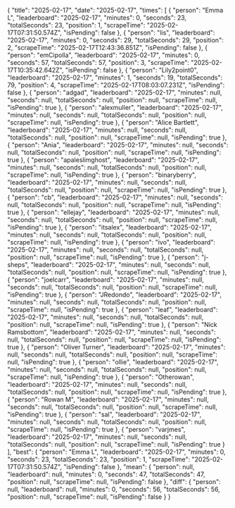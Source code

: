 {
  "title": "2025-02-17",
  "date": "2025-02-17",
  "times": [
    {
      "person": "Emma L",
      "leaderboard": "2025-02-17",
      "minutes": 0,
      "seconds": 23,
      "totalSeconds": 23,
      "position": 1,
      "scrapeTime": "2025-02-17T07:31:50.574Z",
      "isPending": false
    },
    {
      "person": "lis",
      "leaderboard": "2025-02-17",
      "minutes": 0,
      "seconds": 29,
      "totalSeconds": 29,
      "position": 2,
      "scrapeTime": "2025-02-17T12:43:36.851Z",
      "isPending": false
    },
    {
      "person": "emCipolla",
      "leaderboard": "2025-02-17",
      "minutes": 0,
      "seconds": 57,
      "totalSeconds": 57,
      "position": 3,
      "scrapeTime": "2025-02-17T10:35:42.642Z",
      "isPending": false
    },
    {
      "person": "Lily2point0",
      "leaderboard": "2025-02-17",
      "minutes": 1,
      "seconds": 19,
      "totalSeconds": 79,
      "position": 4,
      "scrapeTime": "2025-02-17T08:03:07.231Z",
      "isPending": false
    },
    {
      "person": "adgad",
      "leaderboard": "2025-02-17",
      "minutes": null,
      "seconds": null,
      "totalSeconds": null,
      "position": null,
      "scrapeTime": null,
      "isPending": true
    },
    {
      "person": "alexmuller",
      "leaderboard": "2025-02-17",
      "minutes": null,
      "seconds": null,
      "totalSeconds": null,
      "position": null,
      "scrapeTime": null,
      "isPending": true
    },
    {
      "person": "Alice Bartlett",
      "leaderboard": "2025-02-17",
      "minutes": null,
      "seconds": null,
      "totalSeconds": null,
      "position": null,
      "scrapeTime": null,
      "isPending": true
    },
    {
      "person": "Ania",
      "leaderboard": "2025-02-17",
      "minutes": null,
      "seconds": null,
      "totalSeconds": null,
      "position": null,
      "scrapeTime": null,
      "isPending": true
    },
    {
      "person": "apaleslimghost",
      "leaderboard": "2025-02-17",
      "minutes": null,
      "seconds": null,
      "totalSeconds": null,
      "position": null,
      "scrapeTime": null,
      "isPending": true
    },
    {
      "person": "binaryberry",
      "leaderboard": "2025-02-17",
      "minutes": null,
      "seconds": null,
      "totalSeconds": null,
      "position": null,
      "scrapeTime": null,
      "isPending": true
    },
    {
      "person": "cb",
      "leaderboard": "2025-02-17",
      "minutes": null,
      "seconds": null,
      "totalSeconds": null,
      "position": null,
      "scrapeTime": null,
      "isPending": true
    },
    {
      "person": "ellejay",
      "leaderboard": "2025-02-17",
      "minutes": null,
      "seconds": null,
      "totalSeconds": null,
      "position": null,
      "scrapeTime": null,
      "isPending": true
    },
    {
      "person": "itsalex",
      "leaderboard": "2025-02-17",
      "minutes": null,
      "seconds": null,
      "totalSeconds": null,
      "position": null,
      "scrapeTime": null,
      "isPending": true
    },
    {
      "person": "ivo",
      "leaderboard": "2025-02-17",
      "minutes": null,
      "seconds": null,
      "totalSeconds": null,
      "position": null,
      "scrapeTime": null,
      "isPending": true
    },
    {
      "person": "j-sheps",
      "leaderboard": "2025-02-17",
      "minutes": null,
      "seconds": null,
      "totalSeconds": null,
      "position": null,
      "scrapeTime": null,
      "isPending": true
    },
    {
      "person": "joelcarr",
      "leaderboard": "2025-02-17",
      "minutes": null,
      "seconds": null,
      "totalSeconds": null,
      "position": null,
      "scrapeTime": null,
      "isPending": true
    },
    {
      "person": "JRedondo",
      "leaderboard": "2025-02-17",
      "minutes": null,
      "seconds": null,
      "totalSeconds": null,
      "position": null,
      "scrapeTime": null,
      "isPending": true
    },
    {
      "person": "leaf",
      "leaderboard": "2025-02-17",
      "minutes": null,
      "seconds": null,
      "totalSeconds": null,
      "position": null,
      "scrapeTime": null,
      "isPending": true
    },
    {
      "person": "Nick Ramsbottom",
      "leaderboard": "2025-02-17",
      "minutes": null,
      "seconds": null,
      "totalSeconds": null,
      "position": null,
      "scrapeTime": null,
      "isPending": true
    },
    {
      "person": "Oliver Turner",
      "leaderboard": "2025-02-17",
      "minutes": null,
      "seconds": null,
      "totalSeconds": null,
      "position": null,
      "scrapeTime": null,
      "isPending": true
    },
    {
      "person": "ollie",
      "leaderboard": "2025-02-17",
      "minutes": null,
      "seconds": null,
      "totalSeconds": null,
      "position": null,
      "scrapeTime": null,
      "isPending": true
    },
    {
      "person": "Otherowan",
      "leaderboard": "2025-02-17",
      "minutes": null,
      "seconds": null,
      "totalSeconds": null,
      "position": null,
      "scrapeTime": null,
      "isPending": true
    },
    {
      "person": "Rowan M",
      "leaderboard": "2025-02-17",
      "minutes": null,
      "seconds": null,
      "totalSeconds": null,
      "position": null,
      "scrapeTime": null,
      "isPending": true
    },
    {
      "person": "sal",
      "leaderboard": "2025-02-17",
      "minutes": null,
      "seconds": null,
      "totalSeconds": null,
      "position": null,
      "scrapeTime": null,
      "isPending": true
    },
    {
      "person": "varjmes",
      "leaderboard": "2025-02-17",
      "minutes": null,
      "seconds": null,
      "totalSeconds": null,
      "position": null,
      "scrapeTime": null,
      "isPending": true
    }
  ],
  "best": {
    "person": "Emma L",
    "leaderboard": "2025-02-17",
    "minutes": 0,
    "seconds": 23,
    "totalSeconds": 23,
    "position": 1,
    "scrapeTime": "2025-02-17T07:31:50.574Z",
    "isPending": false
  },
  "mean": {
    "person": null,
    "leaderboard": null,
    "minutes": 0,
    "seconds": 47,
    "totalSeconds": 47,
    "position": null,
    "scrapeTime": null,
    "isPending": false
  },
  "diff": {
    "person": null,
    "leaderboard": null,
    "minutes": 0,
    "seconds": 56,
    "totalSeconds": 56,
    "position": null,
    "scrapeTime": null,
    "isPending": false
  }
}